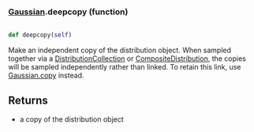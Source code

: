 ### [Gaussian](Gaussian.md).deepcopy (function)


```py

def deepcopy(self)

```



Make an independent copy of the distribution object.  When sampled together
via a [DistributionCollection](DistributionCollection.md) or [CompositeDistribution](CompositeDistribution.md), the copies
will be sampled independently rather than linked.  To retain this link,
use [Gaussian.copy](Gaussian.copy.md) instead.

Returns
----------
* a copy of the distribution object

